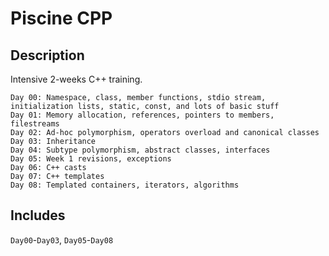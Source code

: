 # Piscine CPP

## Description
Intensive 2-weeks С++ training.

```
Day 00: Namespace, class, member functions, stdio stream, initialization lists, static, const, and lots of basic stuff
Day 01: Memory allocation, references, pointers to members, filestreams
Day 02: Ad-hoc polymorphism, operators overload and canonical classes
Day 03: Inheritance
Day 04: Subtype polymorphism, abstract classes, interfaces
Day 05: Week 1 revisions, exceptions
Day 06: C++ casts
Day 07: C++ templates
Day 08: Templated containers, iterators, algorithms
```

## Includes
``Day00``-``Day03``, ``Day05``-``Day08``
